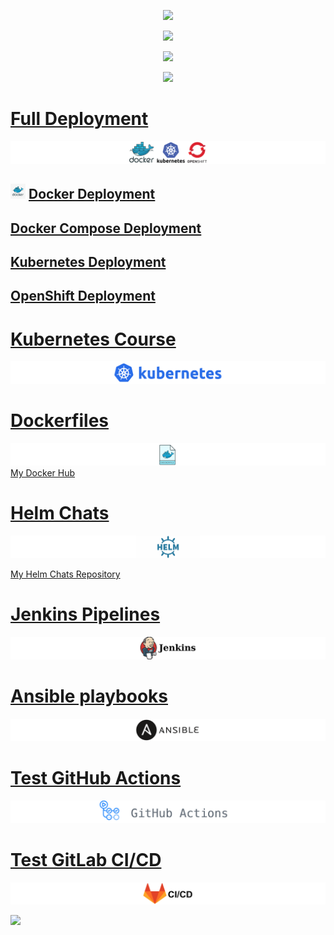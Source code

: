 <p align="center">
  <a href="https://skillicons.dev">
    <img src="https://skillicons.dev/icons?i=linux,bash,github,githubactions,gitlab" />
  </a>
</p>

<p align="center">
  <a href="https://skillicons.dev">
    <img src="https://skillicons.dev/icons?i=docker,kubernetes,openshift,jenkins,ansible" />
  </a>
</p>
<p align="center">
  <a href="https://skillicons.dev">
    <img src="https://skillicons.dev/icons?i=java,maven,gradle,mysql,postgres" />
  </a>
</p>
<p align="center">
  <a href="https://skillicons.dev">
    <img src="https://skillicons.dev/icons?i=prometheus,grafana" />
  </a>
</p>

# [Full Deployment](https://github.com/fillswim/Docker-K8s-OpenShift)
![Docker-K8s-OpenShift](images/Docker-K8s-OpenShift.png)

## ![Docker_icon](images/Docker_icon24.png) [Docker Deployment](https://github.com/fillswim/Docker-K8s-OpenShift/tree/main/PhraseService/Docker)
## [Docker Compose Deployment](https://github.com/fillswim/Docker-K8s-OpenShift/tree/main/PhraseService/DockerCompose)

## [Kubernetes Deployment](https://github.com/fillswim/Docker-K8s-OpenShift/tree/main/PhraseService/K8s)


## [OpenShift Deployment](https://github.com/fillswim/Docker-K8s-OpenShift/tree/main/PhraseService/OpenShift)

# [Kubernetes Course](https://github.com/fillswim/K8SManifests) 
![K8s](images/Kubernetes-logo2.png)
# [Dockerfiles](https://github.com/fillswim/Dockerfiles)
![Dockerfiles](images/Dockerfiles.png)
[My Docker Hub](https://hub.docker.com/u/fillswim)

# [Helm Chats](https://github.com/fillswim/HelmChats)
![Helm](images/Helm.png)

[My Helm Chats Repository](https://fillswim.github.io/HelmChats/)

# [Jenkins Pipelines](https://github.com/fillswim/JenkinsPipelines)
![Jenkins](images/Jenkins.png)

# [Ansible playbooks](https://github.com/fillswim/ansible)
![Ansible](images/Ansible.png)

# [Test GitHub Actions](https://github.com/fillswim/GitHub-Actions-Test)
![GitHub Actions](images/GitHubActions.png)

# [Test GitLab CI/CD](https://gitlab.com/fillswim/gitlab-cicd-test)
![GitLabCICD](images/GitLabCICD.png)


<p align="left">
  <a href="https://skillicons.dev">
    <img src="https://skillicons.dev/icons?i=kubernetes" />
  </a>
</p>






